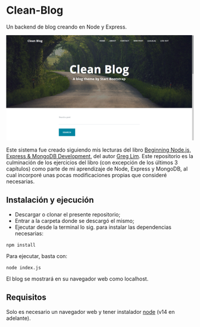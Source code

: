 # Clean-Blog

Un backend de blog creando en Node y Express.

![Imagen](https://raw.githubusercontent.com/FedeHC/Clean-Blog/master/public/assets/img/capture.png)

Este sistema fue creado siguiendo mis lecturas del libro [Beginning Node.js,
Express & MongoDB Development](https://www.amazon.com/Beginning-Node-js-Express-MongoDB-Development/dp/9811480281/ref=sr_1_fkmr2_2), del autor [Greg Lim](https://github.com/greglim81). Este repositorio es la culminación de los ejercicios del libro (con excepción de los últimos 3 capítulos) como parte de mi aprendizaje de Node, Express y MongoDB, al cual incorporé unas pocas modificaciones propias que consideré necesarias.

## Instalación y ejecución

* Descargar o clonar el presente repositorio;
* Entrar a la carpeta donde se descargó el mismo;
* Ejecutar desde la terminal lo sig. para instalar las dependencias necesarias:

```node
npm install
```

Para ejecutar, basta con:

```node
node index.js
```

El blog se mostrará en su navegador web como localhost.

## Requisitos

Solo es necesario un navegador web y tener instalador [node](https://nodejs.org/en/) (v14 en adelante).